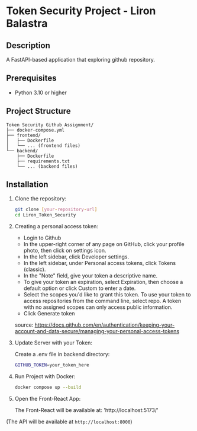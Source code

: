 # Token Security Project - Liron Balastra

## Description

A FastAPI-based application that exploring github repository.

## Prerequisites

- Python 3.10 or higher

## Project Structure

```
Token Security Github Assignment/
├── docker-compose.yml
├── frontend/
│   ├── Dockerfile
│   └── ... (frontend files)
└── backend/
    ├── Dockerfile
    ├── requirements.txt
    └── ... (backend files)
```

## Installation

1. Clone the repository:

    ```bash
    git clone [your-repository-url]
    cd Liron_Token_Security
    ```

2. Creating a personal access token:
   
    - Login to Github
    - In the upper-right corner of any page on GitHub, click your profile photo, then click on settings icon.
    - In the left sidebar, click Developer settings.
    - In the left sidebar, under Personal access tokens, click Tokens (classic).
    - In the "Note" field, give your token a descriptive name.
    - To give your token an expiration, select Expiration, then choose a default option or click Custom to enter a date.
    - Select the scopes you'd like to grant this token. To use your token to access repositories from the command line, select repo. A token with no assigned scopes can only access public information.
    - Click Generate token
    
    source: https://docs.github.com/en/authentication/keeping-your-account-and-data-secure/managing-your-personal-access-tokens

3. Update Server with your Token:

   Create a .env file in backend directory:
    ```bash
    GITHUB_TOKEN=your_token_here
    ```
   
4. Run Project with Docker:

    ```bash
    docker compose up --build
    ```
5. Open the Front-React App:

   The Front-React will be available at: 'http://localhost:5173/'
   
(The API will be available at `http://localhost:8000`)


